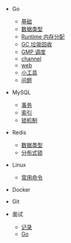 - Go

  - [基础](docs/go/base/name.md)
  - [数据类型](docs/go/data-type/str.md)
  - [Runtime 内存分配]()
  - [GC 垃圾回收]()
  - [GMP 调度]()
  - [channel]()
  - [web]()
  - [小工具](docs/go/tool/func.md)
  - [问题](docs/go/problem/QA.md)

- MySQL

  - [事务]()
  - [索引]()
  - [锁机制]()

- Redis

  - [数据类型]()
  - [分布式锁]()

- Linux

  - [常用命令]()

- Docker

- Git

- 面试

  - [记录](docs/interview/README.md)
  - [Go](docs/interview/go)



